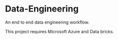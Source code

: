 # Data-Engineering
An end to end data engineering workflow. 

This project requires Microsoft Azure and Data bricks. 
